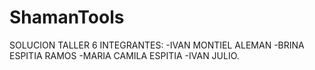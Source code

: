 # ShamanTools
SOLUCION TALLER 6 
INTEGRANTES: 
-IVAN MONTIEL ALEMAN 
-BRINA ESPITIA RAMOS
-MARIA CAMILA ESPITIA 
-IVAN JULIO.
